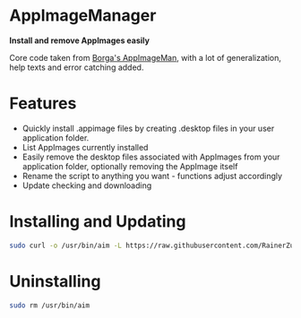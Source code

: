 # AppImageManager
**Install and remove AppImages easily**

Core code taken from [Borga's AppImageMan](https://github.com/miguelrcborges/AppImageMan), with a lot of generalization, help texts and error catching added.

# Features

- Quickly install .appimage files by creating .desktop files in your user application folder.
- List AppImages currently installed 
- Easily remove the desktop files associated with AppImages from your application folder, optionally removing the AppImage itself
- Rename the script to anything you want - functions adjust accordingly
- Update checking and downloading

# Installing and Updating

```bash
sudo curl -o /usr/bin/aim -L https://raw.githubusercontent.com/RainerZufahl/AppImageManager/main/aim
```

# Uninstalling

```bash
sudo rm /usr/bin/aim
```